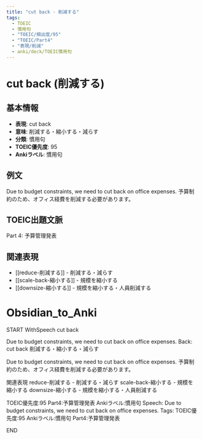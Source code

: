 ```yaml
---
title: "cut back - 削減する"
tags:
  - TOEIC
  - 慣用句
  - "TOEIC/頻出度/95"
  - "TOEIC/Part4"
  - "表現/削減"
  - anki/deck/TOEIC慣用句
---
```


# cut back (削減する)

## 基本情報
- **表現**: cut back
- **意味**: 削減する・縮小する・減らす
- **分類**: 慣用句
- **TOEIC優先度**: 95
- **Ankiラベル**: 慣用句

## 例文
Due to budget constraints, we need to cut back on office expenses.
予算制約のため、オフィス経費を削減する必要があります。

## TOEIC出題文脈
Part 4: 予算管理発表

## 関連表現
- [[reduce-削減する]] - 削減する・減らす
- [[scale-back-縮小する]] - 規模を縮小する
- [[downsize-縮小する]] - 規模を縮小する・人員削減する

# Obsidian_to_Anki
START
WithSpeech
cut back

Due to budget constraints, we need to cut back on office expenses.
Back: 
cut back
削減する・縮小する・減らす

Due to budget constraints, we need to cut back on office expenses.
予算制約のため、オフィス経費を削減する必要があります。

関連表現
reduce-削減する - 削減する・減らす
scale-back-縮小する - 規模を縮小する
downsize-縮小する - 規模を縮小する・人員削減する

TOEIC優先度:95
Part4:予算管理発表
Ankiラベル:慣用句
Speech: Due to budget constraints, we need to cut back on office expenses.
Tags: TOEIC優先度:95 Ankiラベル:慣用句 Part4:予算管理発表
<!--ID: 1750490949194-->
END
